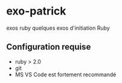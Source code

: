 # exo-patrick
exos ruby
quelques exos d'initiation Ruby

## Configuration requise
- ruby > 2.0
- git
- MS VS Code est fortement recommandé
